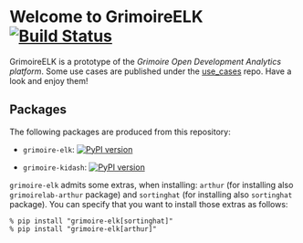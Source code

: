 # Welcome to GrimoireELK [![Build Status](https://travis-ci.org/grimoirelab/GrimoireELK.svg?branch=master)](https://travis-ci.org/grimoirelab/GrimoireELK)

GrimoireELK is a prototype of the *Grimoire Open Development Analytics platform*. Some use cases are published under the [use_cases](https://github.com/grimoirelab/use_cases) repo. Have a look and enjoy them!

## Packages

The following packages are produced from this repository:

* `grimoire-elk`: [![PyPI version](https://badge.fury.io/py/grimoire-elk.svg)](https://badge.fury.io/py/grimoire-elk)

* `grimoire-kidash`: [![PyPI version](https://badge.fury.io/py/grimoire-kidash.svg)](https://badge.fury.io/py/grimoire-kidash)

`grimoire-elk` admits some extras, when installing: `arthur`
(for installing also `grimoirelab-arthur` package)
and `sortinghat` (for installing also `sortinghat` package).
You can specify that you want to install those extras as follows:

```
% pip install "grimoire-elk[sortinghat]"
% pip install "grimoire-elk[arthur]"
```
